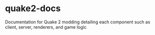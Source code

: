 # quake2-docs
Documentation for Quake 2 modding detailing each component such as client, server, renderers, and game logic
